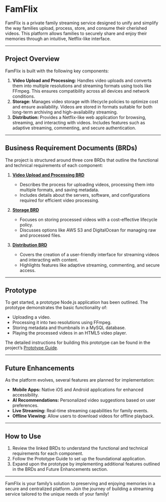 # FamFlix

FamFlix is a private family streaming service designed to unify and simplify the way families upload, process, store, and consume their cherished videos. This platform allows families to securely share and enjoy their memories through an intuitive, Netflix-like interface.

---

## Project Overview
FamFlix is built with the following key components:

1. **Video Upload and Processing:** Handles video uploads and converts them into multiple resolutions and streaming formats using tools like FFmpeg. This ensures compatibility across all devices and network conditions.
2. **Storage:** Manages video storage with lifecycle policies to optimize cost and ensure availability. Videos are stored in formats suitable for both long-term archiving and high-availability streaming.
3. **Distribution:** Provides a Netflix-like web application for browsing, streaming, and interacting with videos. Includes features such as adaptive streaming, commenting, and secure authentication.

---

## Business Requirement Documents (BRDs)
The project is structured around three core BRDs that outline the functional and technical requirements of each component:

1. [**Video Upload and Processing BRD**](#)
   - Describes the process for uploading videos, processing them into multiple formats, and saving metadata.
   - Includes details about the servers, software, and configurations required for efficient video processing.

2. [**Storage BRD**](#)
   - Focuses on storing processed videos with a cost-effective lifecycle policy.
   - Discusses options like AWS S3 and DigitalOcean for managing raw and processed files.

3. [**Distribution BRD**](#)
   - Covers the creation of a user-friendly interface for streaming videos and interacting with content.
   - Highlights features like adaptive streaming, commenting, and secure access.

---

## Prototype
To get started, a prototype Node.js application has been outlined. The prototype demonstrates the basic functionality of:

- Uploading a video.
- Processing it into two resolutions using FFmpeg.
- Storing metadata and thumbnails in a MySQL database.
- Playing the processed videos in an HTML5 video player.

The detailed instructions for building this prototype can be found in the project’s [Prototype Guide](#).

---

## Future Enhancements
As the platform evolves, several features are planned for implementation:

- **Mobile Apps:** Native iOS and Android applications for enhanced accessibility.
- **AI Recommendations:** Personalized video suggestions based on user preferences.
- **Live Streaming:** Real-time streaming capabilities for family events.
- **Offline Viewing:** Allow users to download videos for offline playback.

---

## How to Use
1. Review the linked BRDs to understand the functional and technical requirements for each component.
2. Follow the Prototype Guide to set up the foundational application.
3. Expand upon the prototype by implementing additional features outlined in the BRDs and Future Enhancements section.

---

FamFlix is your family’s solution to preserving and enjoying memories in a secure and centralized platform. Join the journey of building a streaming service tailored to the unique needs of your family!

